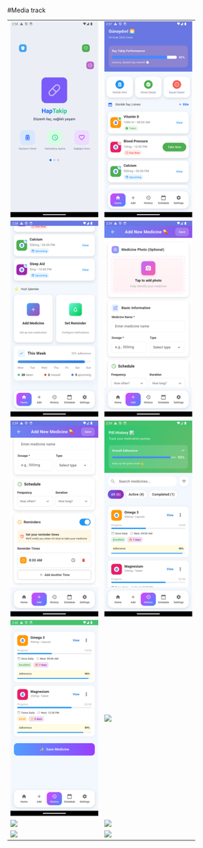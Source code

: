#Media track

<table>
  <tr>
    <td><img src="project-images/splash.png" width="200"/></td>
    <td><img src="project-images/home.png" width="200"/></td>
   
  </tr>
  <tr>
    <td><img src="project-images/home2.png" width="200"/></td>
    <td><img src="project-images/add.png" width="200"/></td>
  
  </tr>
  <tr>
    <td><img src="project-images/add2.png" width="200"/></td>
    <td><img src="project-images/history.png" width="200"/></td>
 
  </tr>
  <tr>
    <td><img src="project-images/history2.png" width="200"/></td>
    <td><img src="project-images/14.png" width="200"/></td>

  </tr>
  <tr>
    <td><img src="project-images/17.png" width="200"/></td>
    <td><img src="project-images/18.png" width="200"/></td>

  </tr>
  <tr>
    <td><img src="project-images/21.png" width="200"/></td>
    <td><img src="project-images/22.png" width="200"/></td>
 
  </tr>
</table>




